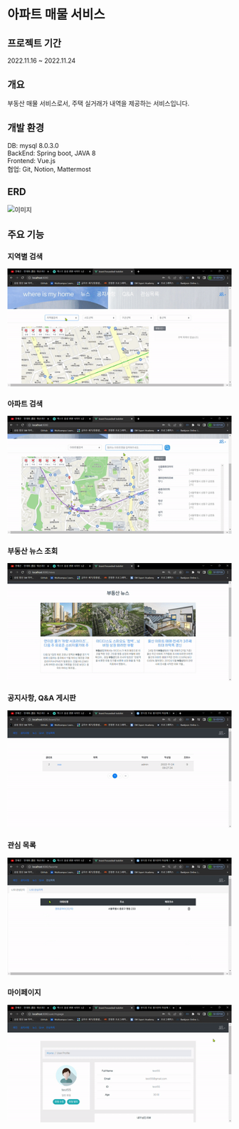 # 아파트 매물 서비스

## 프로젝트 기간
2022.11.16 ~ 2022.11.24


## 개요
부동산 매물 서비스로서, 주택 실거래가 내역을 제공하는 서비스입니다.<br>


## 개발 환경
DB: mysql 8.0.3.0<br>
BackEnd: Spring boot, JAVA 8<br>
Frontend: Vue.js<br>
협업: Git, Notion, Mattermost<br>

## ERD
![이미지](https://user-images.githubusercontent.com/44861558/220049822-2924788c-56f8-4943-a603-7f89dbb4453d.PNG)


## 주요 기능

### 지역별 검색
![이미지](/exec/img/search_local.gif)

### 아파트 검색
![이미지](/exec/img/search_apart.gif)

### 부동산 뉴스 조회
![이미지](/exec/img/news.gif)

### 공지사항, Q&A 게시판
![이미지](/exec/img/board.gif)


### 관심 목록
![이미지](/exec/img/like_list.gif)


### 마이페이지
![이미지](/exec/img/mypage.gif)

